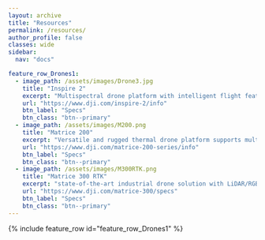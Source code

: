 ```yaml
---
layout: archive
title: "Resources"
permalink: /resources/
author_profile: false
classes: wide
sidebar:
  nav: "docs"

feature_row_Drones1:
  - image_path: /assets/images/Drone3.jpg
    title: "Inspire 2"
    excerpt: "Multispectral drone platform with intelligent flight features. 27 minutes flight time"
    url: "https://www.dji.com/inspire-2/info"
    btn_label: "Specs"
    btn_class: "btn--primary"
  - image_path: /assets/images/M200.png
    title: "Matrice 200"
    excerpt: "Versatile and rugged thermal drone platform supports multiple payload configurations. 38 minutes flight time"
    url: "https://www.dji.com/matrice-200-series/info"
    btn_label: "Specs"
    btn_class: "btn--primary"
  - image_path: /assets/images/M300RTK.png
    title: "Matrice 300 RTK"
    excerpt: "state-of-the-art industrial drone solution with LiDAR/RGB aerial mapping capabilities. 55-minute maximum flight time"
    url: "https://www.dji.com/matrice-300/specs"
    btn_label: "Specs"
    btn_class: "btn--primary"
---
```


{% include feature_row id="feature_row_Drones1" %}
